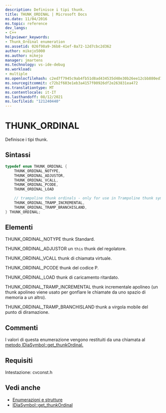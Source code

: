 ```yaml
---
description: Definisce i tipi thunk.
title: THUNK_ORDINAL | Microsoft Docs
ms.date: 11/04/2016
ms.topic: reference
dev_langs:
- C++
helpviewer_keywords:
- Thunk_Ordinal enumeration
ms.assetid: 026f98a9-36b8-41ef-8a72-12d7cbc2d362
author: mikejo5000
ms.author: mikejo
manager: jmartens
ms.technology: vs-ide-debug
ms.workload:
- multiple
ms.openlocfilehash: c2ed7f7945c9ab4fb51d8ad434535d48e30b26ee12cbb880ed72500330d2c966
ms.sourcegitcommit: c72b2f603e1eb3a4157f00926df2e263831ea472
ms.translationtype: MT
ms.contentlocale: it-IT
ms.lasthandoff: 08/12/2021
ms.locfileid: "121240440"
---
```

# <a name="thunk_ordinal"></a>THUNK_ORDINAL
Definisce i tipi thunk.

## <a name="syntax"></a>Sintassi

```C++
typedef enum THUNK_ORDINAL {
    THUNK_ORDINAL_NOTYPE,
    THUNK_ORDINAL_ADJUSTOR,
    THUNK_ORDINAL_VCALL,
    THUNK_ORDINAL_PCODE,
    THUNK_ORDINAL_LOAD

    // trampoline thunk ordinals - only for use in Trampoline thunk symbols
    THUNK_ORDINAL_TRAMP_INCREMENTAL,
    THUNK_ORDINAL_TRAMP_BRANCHISLAND,
} THUNK_ORDINAL;
```

## <a name="elements"></a>Elementi
THUNK_ORDINAL_NOTYPE thunk Standard.

THUNK_ORDINAL_ADJUSTOR un `this` thunk del regolatore.

THUNK_ORDINAL_VCALL thunk di chiamata virtuale.

THUNK_ORDINAL_PCODE thunk del codice P.

THUNK_ORDINAL_LOAD thunk di caricamento ritardato.

THUNK_ORDINAL_TRAMP_INCREMENTAL thunk incrementale apolineo (un thunk apolineo viene usato per gonfiare le chiamate da uno spazio di memoria a un altro).

THUNK_ORDINAL_TRAMP_BRANCHISLAND thunk a virgola mobile del punto di diramazione.

## <a name="remarks"></a>Commenti
I valori di questa enumerazione vengono restituiti da una chiamata al [metodo IDiaSymbol::get_thunkOrdinal.](../../debugger/debug-interface-access/idiasymbol-get-thunkordinal.md)

## <a name="requirements"></a>Requisiti
Intestazione: cvconst.h

## <a name="see-also"></a>Vedi anche
- [Enumerazioni e strutture](../../debugger/debug-interface-access/enumerations-and-structures.md)
- [IDiaSymbol::get_thunkOrdinal](../../debugger/debug-interface-access/idiasymbol-get-thunkordinal.md)

